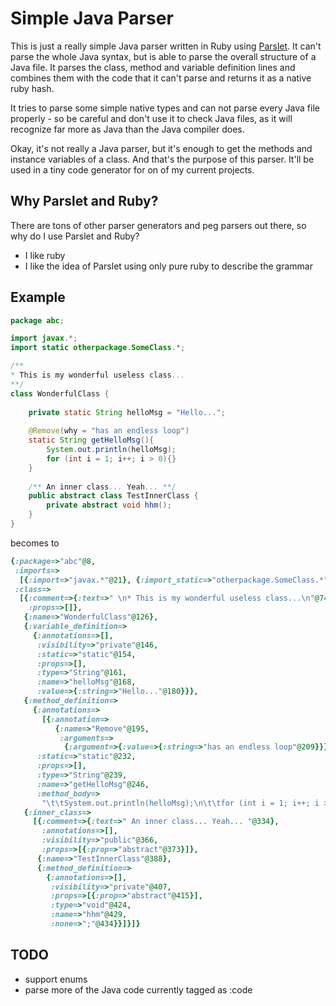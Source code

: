 Simple Java Parser
============
This is just a really simple Java parser written in Ruby using [Parslet](http://kschiess.github.io/parslet/).
It can't parse the whole Java syntax, but is able to parse the overall structure of a Java file.
It parses the class, method and variable definition lines and combines them with the code that it can't parse and returns it as a native ruby hash.

It tries to parse some simple native types and can not parse every Java file properly - so be careful and don't use it to check Java files, as it will recognize far more as Java than the Java compiler does.


Okay, it's not really a Java parser, but it's enough to get the methods and instance variables of a class. And that's the purpose of this parser. It'll be used in a tiny code generator for on of my current projects.

Why Parslet and Ruby?
----------------
There are tons of other parser generators and peg parsers out there, so why do I use Parslet and Ruby?
- I like ruby
- I like the idea of Parslet using only pure ruby to describe the grammar


Example
----------------
```java
package abc;

import javax.*;
import static otherpackage.SomeClass.*;

/** 
* This is my wonderful useless class...
**/
class WonderfulClass {
	
	private static String helloMsg = "Hello...";
	
	@Remove(why = "has an endless loop")
	static String getHelloMsg(){
		System.out.println(helloMsg);
		for (int i = 1; i++; i > 0){}
	}
	
	/** An inner class... Yeah... **/
	public abstract class TestInnerClass {
		private abstract void hhm();
	}
}
```
becomes to
```ruby
{:package=>"abc"@8,
 :imports=>
  [{:import=>"javax.*"@21}, {:import_static=>"otherpackage.SomeClass.*"@44}],
 :class=>
  [{:comment=>{:text=>" \n* This is my wonderful useless class...\n"@74},
    :props=>[]},
   {:name=>"WonderfulClass"@126},
   {:variable_definition=>
     {:annotations=>[],
      :visibility=>"private"@146,
      :static=>"static"@154,
      :props=>[],
      :type=>"String"@161,
      :name=>"helloMsg"@168,
      :value=>{:string=>"Hello..."@180}}},
   {:method_definition=>
     {:annotations=>
       [{:annotation=>
          {:name=>"Remove"@195,
           :arguments=>
            {:argument=>{:value=>{:string=>"has an endless loop"@209}}}}}],
      :static=>"static"@232,
      :props=>[],
      :type=>"String"@239,
      :name=>"getHelloMsg"@246,
      :method_body=>
       "\t\tSystem.out.println(helloMsg);\n\t\tfor (int i = 1; i++; i > 0){}\n\t"@261}},
   {:inner_class=>
     [{:comment=>{:text=>" An inner class... Yeah... "@334},
       :annotations=>[],
       :visibility=>"public"@366,
       :props=>[{:prop=>"abstract"@373}]},
      {:name=>"TestInnerClass"@388},
      {:method_definition=>
        {:annotations=>[],
         :visibility=>"private"@407,
         :props=>[{:prop=>"abstract"@415}],
         :type=>"void"@424,
         :name=>"hhm"@429,
         :none=>";"@434}}]}]}
```

TODO
----------------
- support enums
- parse more of the Java code currently tagged as :code